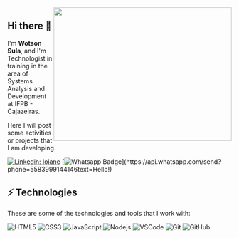 <img align="right" width="400" height="300" src="http://3.bp.blogspot.com/-TBnXkNDxTgg/U2rvQ0uGzQI/AAAAAAAAFZc/It6otshGw5w/s1600/Naruto+1.gif">

##  Hi there 👋

I'm **Wotson Sula**, and I'm Technologist in training in the area of Systems Analysis and Development at IFPB - Cajazeiras.

Here I will post some activities or projects that I am developing.

[![Linkedin: loiane](https://img.shields.io/badge/-Linkedin-blue?style=flat-square&logo=Linkedin&logoColor=white&link=https://www.linkedin.com/in/wotson-sula-96836210b/)](https://www.linkedin.com/in/wotson-sula-96836210b/)
[![Whatsapp Badge](https://img.shields.io/badge/-Whatsapp-4CA143?style=flat-square&labelColor=4CA143&logo=whatsapp&logoColor=white&link=https://api.whatsapp.com/send?phone=5583999144146&text=Hello!)](https://api.whatsapp.com/send?phone=5583999144146text=Hello!)

## ⚡ Technologies

These are some of the technologies and tools that I work with:

![HTML5](https://img.shields.io/badge/-HTML5-E34F26?style=flat-square&logo=html5&logoColor=white)
![CSS3](https://img.shields.io/badge/-CSS3-1572B6?style=flat-square&logo=css3)
![JavaScript](https://img.shields.io/badge/-JavaScript-black?style=flat-square&logo=javascript)
![Nodejs](https://img.shields.io/badge/-Nodejs-339933?style=flat-square&logo=Node.js&logoColor=white)
![VSCode](https://img.shields.io/badge/-VSCode-007ACC?style=flat-square&logo=visual-studio-code&logoColor=white)
![Git](https://img.shields.io/badge/-Git-black?style=flat-square&logo=git)
![GitHub](https://img.shields.io/badge/-GitHub-181717?style=flat-square&logo=github)

